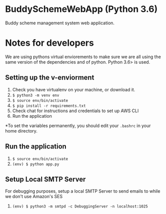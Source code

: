 # BuddySchemeWebApp (Python 3.6)
Buddy scheme management system web application. 

# Notes for developers
We are using pythons virtual enviorements to make sure we are all using the same version of the dependencies and of python. Python 3.6> is used.

## Setting up the v-enviorment

1. Check you have virtualenv on your machine, or download it.
2. `$ python3 -m venv env`
3. `$ source env/bin/activate`
4. `$ pip install -r requirements.txt`
5. Check chat for instructions and credentials to set up AWS CLI
6. Run the application


*To set the variables permanently, you should edit your `.bashrc` in your home directory.

## Run the application

1. `$ source env/bin/activate`
2. `(env) $ python app.py`


## Setup Local SMTP Server

For debugging purposes, setup a local SMTP Server to send emails to while we don't use Amazon's SES

1. `(env) $ python3 -m smtpd -c DebuggingServer -n localhost:1025`
